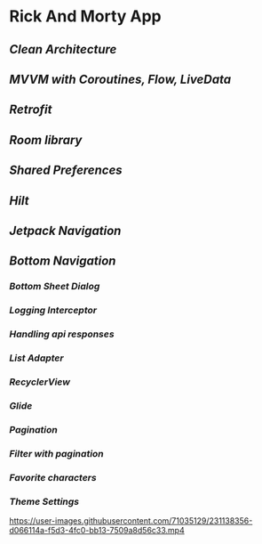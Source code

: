 # **Rick And Morty App**
## *Clean Architecture*
## *MVVM with Coroutines, Flow, LiveData*
## *Retrofit*
## *Room library*
## *Shared Preferences*
## *Hilt*
## *Jetpack Navigation*
## *Bottom Navigation*
### *Bottom Sheet Dialog*
### *Logging Interceptor*
### *Handling api responses*
### *List Adapter*
### *RecyclerView*
### *Glide*
### *Pagination*
### *Filter with pagination*
### *Favorite characters*
### *Theme Settings*


https://user-images.githubusercontent.com/71035129/231138356-d066114a-f5d3-4fc0-bb13-7509a8d56c33.mp4

